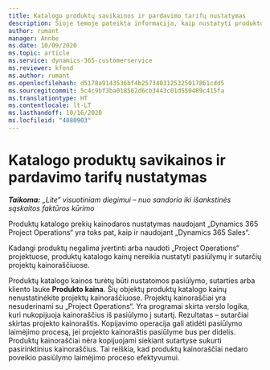 ```yaml
---
title: Katalogo produktų savikainos ir pardavimo tarifų nustatymas
description: Šioje temoje pateikta informacija, kaip nustatyti produktų kataloge esančių prekių savikainą ir pardavimo tarifus.
author: rumant
manager: Annbe
ms.date: 10/09/2020
ms.topic: article
ms.service: dynamics-365-customerservice
ms.reviewer: kfend
ms.author: rumant
ms.openlocfilehash: d5178a9143536bf4b2573403125325017861cdd5
ms.sourcegitcommit: 5c4c9bf3ba018562d6cb3443c01d550489c415fa
ms.translationtype: HT
ms.contentlocale: lt-LT
ms.lasthandoff: 10/16/2020
ms.locfileid: "4080903"
---
```

# <a name="set-up-cost-and-sales-rates-for-catalog-products"></a>Katalogo produktų savikainos ir pardavimo tarifų nustatymas

_**Taikoma:** „Lite“ visuotiniam diegimui – nuo sandorio iki išankstinės sąskaitos faktūros kūrimo_


Produktų katalogo prekių kainodaros nustatymas naudojant „Dynamics 365 Project Operations“ yra toks pat, kaip ir naudojant „Dynamics 365 Sales“.

Kadangi produktų negalima įvertinti arba naudoti „Project Operations“ projektuose, produktų katalogo kainų nereikia nustatyti pasiūlymų ir sutarčių projektų kainoraščiuose.

Produktų katalogo kainos turėtų būti nustatomos pasiūlymo, sutarties arba kliento lauke **Produkto kaina**. Šių objektų produktų katalogo kainų nenustatinėkite projektų kainoraščiuose. Projektų kainoraščiai yra nesuderinami su „Project Operations“. Yra programai skirta verslo logika, kuri nukopijuoja kainoraščius iš pasiūlymo į sutartį. Rezultatas – sutarčiai skirtas projekto kainoraštis. Kopijavimo operacija gali atidėti pasiūlymo laimėjimo procesą, jei projekto kainoraštis pasiūlyme bus per didelis. Produktų kainoraščiai nėra kopijuojami siekiant sutartyse sukurti pasirinktinius kainoraščius. Tai reiškia, kad produktų kainoraščiai nedaro poveikio pasiūlymo laimėjimo proceso efektyvumui.
